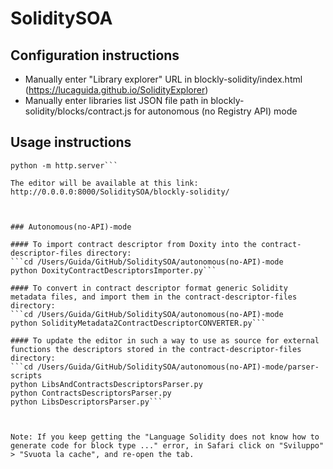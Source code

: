 # SoliditySOA


## Configuration instructions

- Manually enter "Library explorer" URL in blockly-solidity/index.html (https://lucaguida.github.io/SolidityExplorer)
- Manually enter libraries list JSON file path in blockly-solidity/blocks/contract.js for autonomous (no Registry API) mode 


## Usage instructions

```cd GitHub/
python -m http.server```

The editor will be available at this link: http://0.0.0.0:8000/SoliditySOA/blockly-solidity/



### Autonomous(no-API)-mode

#### To import contract descriptor from Doxity into the contract-descriptor-files directory:
```cd /Users/Guida/GitHub/SoliditySOA/autonomous(no-API)-mode
python DoxityContractDescriptorsImporter.py```

#### To convert in contract descriptor format generic Solidity metadata files, and import them in the contract-descriptor-files directory:
```cd /Users/Guida/GitHub/SoliditySOA/autonomous(no-API)-mode
python SolidityMetadata2ContractDescriptorCONVERTER.py```

#### To update the editor in such a way to use as source for external functions the descriptors stored in the contract-descriptor-files directory:
```cd /Users/Guida/GitHub/SoliditySOA/autonomous(no-API)-mode/parser-scripts
python LibsAndContractsDescriptorsParser.py
python ContractsDescriptorsParser.py
python LibsDescriptorsParser.py```



Note: If you keep getting the "Language Solidity does not know how to generate code for block type ..." error, in Safari click on "Sviluppo" > "Svuota la cache", and re-open the tab.